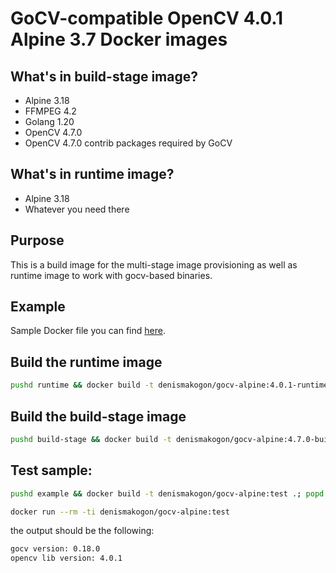 # GoCV-compatible OpenCV 4.0.1 Alpine 3.7 Docker images

## What's in build-stage image?

 - Alpine 3.18
 - FFMPEG 4.2
 - Golang 1.20
 - OpenCV 4.7.0
 - OpenCV 4.7.0 contrib packages required by GoCV

## What's in runtime image?

 - Alpine 3.18
 - Whatever you need there

## Purpose

This is a build image for the multi-stage image provisioning as well as runtime image to work with gocv-based binaries.

## Example

Sample Docker file you can find [here](example/Dockerfile).

## Build the runtime image

```bash
pushd runtime && docker build -t denismakogon/gocv-alpine:4.0.1-runtime .; popd
```

## Build the build-stage image

```bash
pushd build-stage && docker build -t denismakogon/gocv-alpine:4.7.0-buildstage .; popd
```

## Test sample:

```bash
pushd example && docker build -t denismakogon/gocv-alpine:test .; popd
```
```bash
docker run --rm -ti denismakogon/gocv-alpine:test
```

the output should be the following:
```bash
gocv version: 0.18.0
opencv lib version: 4.0.1
```

